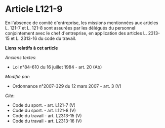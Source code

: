 # Article L121-9

En l'absence de comité d'entreprise, les missions mentionnées aux articles L. 121-7 et L. 121-8 sont assurées par les
délégués du personnel conjointement avec le chef d'entreprise, en application des articles L. 2313-15 et L. 2313-16 du code
du travail.

**Liens relatifs à cet article**

_Anciens textes_:

  - Loi n°84-610 du 16 juillet 1984 - art. 20 (Ab)

_Modifié par_:

  - Ordonnance n°2007-329 du 12 mars 2007 - art. 3 (V)

_Cite_:

  - Code du sport. - art. L121-7 (V)
  - Code du sport. - art. L121-8 (V)
  - Code du travail - art. L2313-15 (V)
  - Code du travail - art. L2313-16 (V)
